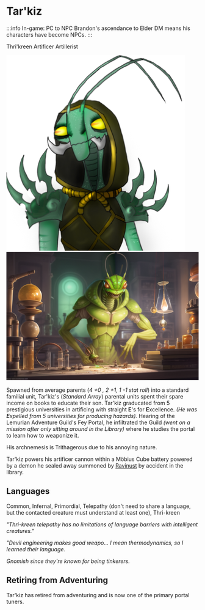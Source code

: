 # Tar'kiz

:::info In-game: PC to NPC
Brandon's ascendance to Elder DM means his characters have become NPCs.
:::

Thri'kreen Artificer Artillerist

![Tar'kiz building in his lab](/img/players/Tarkiz.png#gh-light-mode-only)
![Tar'kiz building in his lab](/img/players/Tarkiz-wide.png#gh-dark-mode-only)

Spawned from average parents (_4 +0 , 2 +1, 1 -1 stat roll_) into a standard familial unit, Tar'kiz's (_Standard Array_) parental units spent their spare income on books to educate their son.
Tar'kiz graducated from 5 prestigious universities in artificing with straight **E**'s for **E**xcellence. _(He was **E**xpelled from 5 universities for producing hazards)._
Hearing of the Lemurian Adventure Guild's Fey Portal, he infiltrated the Guild _(went on a mission after only sitting around in the Library)_ where he studies the portal to learn how to weaponize it.

His archnemesis is Trithagerous due to his annoying nature.

Tar'kiz powers his artificer cannon within a Möbius Cube battery powered by a demon he sealed away summoned by [Ravinust](../../player_characters/retired/Ravinust) by accident in the library.

## Languages

Common, Infernal, Primordial, Telepathy (don't need to share a language, but the contacted creature must understand at least one), Thri-kreen

_"Thri-kreen telepathy has no limitations of language barriers with intelligent creatures."_

_"Devil engineering makes good weapo... I mean thermodynamics, so I learned their language._

_Gnomish since they're known for being tinkerers._

## Retiring from Adventuring

Tar'kiz has retired from adventuring and is now one of the primary portal tuners.
